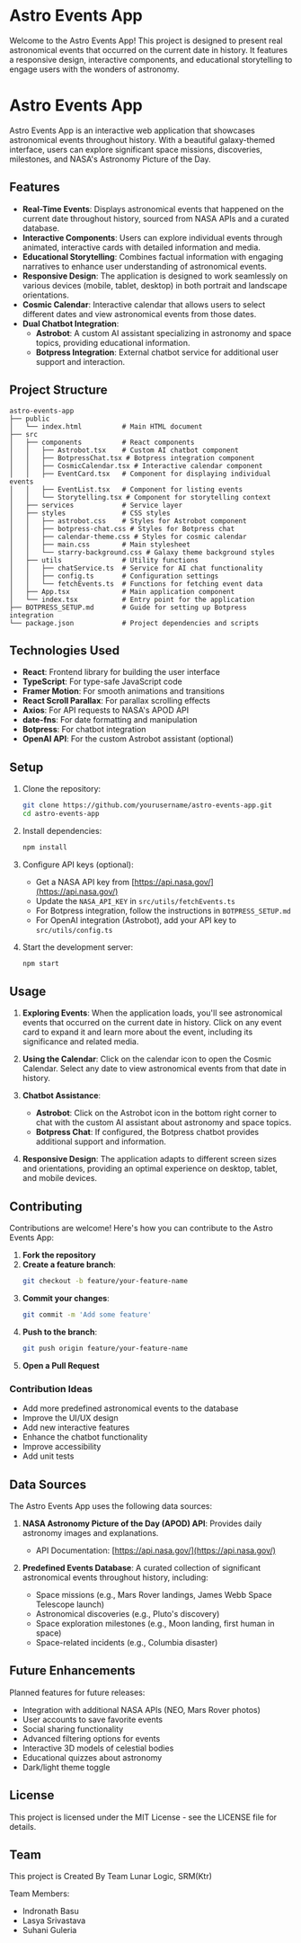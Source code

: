 # Astro Events App

Welcome to the Astro Events App! This project is designed to present real astronomical events that occurred on the current date in history. It features a responsive design, interactive components, and educational storytelling to engage users with the wonders of astronomy.

# Astro Events App

Astro Events App is an interactive web application that showcases astronomical events throughout history. With a beautiful galaxy-themed interface, users can explore significant space missions, discoveries, milestones, and NASA's Astronomy Picture of the Day.

## Features

- **Real-Time Events**: Displays astronomical events that happened on the current date throughout history, sourced from NASA APIs and a curated database.
- **Interactive Components**: Users can explore individual events through animated, interactive cards with detailed information and media.
- **Educational Storytelling**: Combines factual information with engaging narratives to enhance user understanding of astronomical events.
- **Responsive Design**: The application is designed to work seamlessly on various devices (mobile, tablet, desktop) in both portrait and landscape orientations.
- **Cosmic Calendar**: Interactive calendar that allows users to select different dates and view astronomical events from those dates.
- **Dual Chatbot Integration**: 
  - **Astrobot**: A custom AI assistant specializing in astronomy and space topics, providing educational information.
  - **Botpress Integration**: External chatbot service for additional user support and interaction.

## Project Structure

```
astro-events-app
├── public
│   └── index.html          # Main HTML document
├── src
│   ├── components          # React components
│   │   ├── Astrobot.tsx    # Custom AI chatbot component
│   │   ├── BotpressChat.tsx # Botpress integration component
│   │   ├── CosmicCalendar.tsx # Interactive calendar component
│   │   ├── EventCard.tsx   # Component for displaying individual events
│   │   ├── EventList.tsx   # Component for listing events
│   │   └── Storytelling.tsx # Component for storytelling context
│   ├── services            # Service layer
│   ├── styles              # CSS styles
│   │   ├── astrobot.css    # Styles for Astrobot component
│   │   ├── botpress-chat.css # Styles for Botpress chat
│   │   ├── calendar-theme.css # Styles for cosmic calendar
│   │   ├── main.css        # Main stylesheet
│   │   └── starry-background.css # Galaxy theme background styles
│   ├── utils               # Utility functions
│   │   ├── chatService.ts  # Service for AI chat functionality
│   │   ├── config.ts       # Configuration settings
│   │   └── fetchEvents.ts  # Functions for fetching event data
│   ├── App.tsx             # Main application component
│   └── index.tsx           # Entry point for the application
├── BOTPRESS_SETUP.md       # Guide for setting up Botpress integration
└── package.json            # Project dependencies and scripts
```

## Technologies Used

- **React**: Frontend library for building the user interface
- **TypeScript**: For type-safe JavaScript code
- **Framer Motion**: For smooth animations and transitions
- **React Scroll Parallax**: For parallax scrolling effects
- **Axios**: For API requests to NASA's APOD API
- **date-fns**: For date formatting and manipulation
- **Botpress**: For chatbot integration
- **OpenAI API**: For the custom Astrobot assistant (optional)

## Setup

1. Clone the repository:
   ```bash
   git clone https://github.com/yourusername/astro-events-app.git
   cd astro-events-app
   ```

2. Install dependencies:
   ```bash
   npm install
   ```

3. Configure API keys (optional):
   - Get a NASA API key from [https://api.nasa.gov/](https://api.nasa.gov/)
   - Update the `NASA_API_KEY` in `src/utils/fetchEvents.ts`
   - For Botpress integration, follow the instructions in `BOTPRESS_SETUP.md`
   - For OpenAI integration (Astrobot), add your API key to `src/utils/config.ts`

4. Start the development server:
   ```bash
   npm start
   ```

## Usage

1. **Exploring Events**: When the application loads, you'll see astronomical events that occurred on the current date in history. Click on any event card to expand it and learn more about the event, including its significance and related media.

2. **Using the Calendar**: Click on the calendar icon to open the Cosmic Calendar. Select any date to view astronomical events from that date in history.

3. **Chatbot Assistance**:
   - **Astrobot**: Click on the Astrobot icon in the bottom right corner to chat with the custom AI assistant about astronomy and space topics.
   - **Botpress Chat**: If configured, the Botpress chatbot provides additional support and information.

4. **Responsive Design**: The application adapts to different screen sizes and orientations, providing an optimal experience on desktop, tablet, and mobile devices.

## Contributing

Contributions are welcome! Here's how you can contribute to the Astro Events App:

1. **Fork the repository**
2. **Create a feature branch**:
   ```bash
   git checkout -b feature/your-feature-name
   ```
3. **Commit your changes**:
   ```bash
   git commit -m 'Add some feature'
   ```
4. **Push to the branch**:
   ```bash
   git push origin feature/your-feature-name
   ```
5. **Open a Pull Request**

### Contribution Ideas

- Add more predefined astronomical events to the database
- Improve the UI/UX design
- Add new interactive features
- Enhance the chatbot functionality
- Improve accessibility
- Add unit tests

## Data Sources

The Astro Events App uses the following data sources:

1. **NASA Astronomy Picture of the Day (APOD) API**: Provides daily astronomy images and explanations.
   - API Documentation: [https://api.nasa.gov/](https://api.nasa.gov/)

2. **Predefined Events Database**: A curated collection of significant astronomical events throughout history, including:
   - Space missions (e.g., Mars Rover landings, James Webb Space Telescope launch)
   - Astronomical discoveries (e.g., Pluto's discovery)
   - Space exploration milestones (e.g., Moon landing, first human in space)
   - Space-related incidents (e.g., Columbia disaster)

## Future Enhancements

Planned features for future releases:

- Integration with additional NASA APIs (NEO, Mars Rover photos)
- User accounts to save favorite events
- Social sharing functionality
- Advanced filtering options for events
- Interactive 3D models of celestial bodies
- Educational quizzes about astronomy
- Dark/light theme toggle

## License

This project is licensed under the MIT License - see the LICENSE file for details.

## Team

This project is Created By Team Lunar Logic, SRM(Ktr)

Team Members:

- Indronath Basu
- Lasya Srivastava 
- Suhani Guleria
